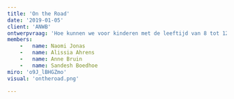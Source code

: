 ```yaml
---
title: 'On the Road'
date: '2019-01-05'
client: 'ANWB'
ontwerpvraag: 'Hoe kunnen we voor kinderen met de leeftijd van 8 tot 12 jaar in Rotterdam-Zuid de mobiliteit verhogen door het opdoen van zoveel mogelijk praktijkervaring in het verkeer waarbij de verkeersveiligheid in acht word gehouden?'
members:
    -   name: Naomi Jonas
    -   name: Alissia Ahrens
    -   name: Anne Bruin
    -   name: Sandesh Boedhoe
miro: 'o9J_lBHGZmo'
visual: 'ontheroad.png'

---
```



 

